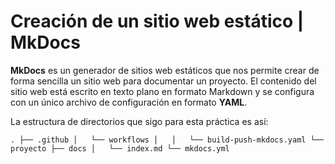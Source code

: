 # Creación de un sitio web estático | MkDocs
**MkDocs** es un generador de sitios web estáticos que nos permite crear de forma sencilla un sitio web para documentar un proyecto. 
El contenido del sitio web está escrito en texto plano en formato Markdown y se configura con un único archivo de configuración en formato **YAML**.

La estructura de directorios que sigo para esta práctica es así:

``
.
├── .github
│   └── workflows
│   │   └── build-push-mkdocs.yaml
└── proyecto
    ├── docs
    │   └── index.md
    └── mkdocs.yml
``
